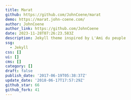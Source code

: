 ```yaml
---
title: Marat
github: https://github.com/JohnCoene/marat
demo: https://marat.john-coene.com/
author: JohnCoene
author_link: https://github.com/JohnCoene
date: 2023-11-28T07:26:23.583Z
description: Jekyll theme inspired by L'Ami du peuple
ssg:
  - Jekyll
css: []
ui: []
cms: []
category: []
draft: false
publish_date: '2017-06-19T05:38:37Z'
update_date: '2018-06-17T17:57:29Z'
github_star: 66
github_fork: 41
---
```

